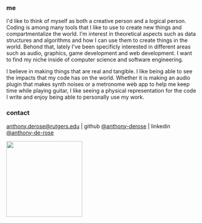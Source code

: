 ### me 

I'd like to think of myself as both a creative person and a logical person. Coding is among many tools that I like to use to create new things and compartmentalize the world. I'm interest in theoretical aspects such as data structures and algorithms and how I can use them to create things in the world. Behond that, lately I've been specificly interested in different areas such as audio, graphics, game development and web development. I want to find my niche inside of computer science and software engineering. 

I believe in making things that are real and tangible. I like being able to see the impacts that my code has on the world.
Whether it is making an audio plugin that makes synth noises or a metronome web app to help me keep time while playing guitar, 
I like seeing a physical representation for the code I write and enjoy being able to personally use my work. 

### contact


anthony.derose@rutgers.edu |
github [@anthony-derose](https://github.com/anthony-derose) |
linkedin [@anthony-de-rose](https://www.linkedin.com/in/anthony-de-rose/)

<img classname="centerimg" src="selfie.jpg" width="200"/>